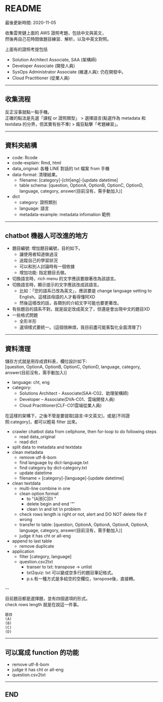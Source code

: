 # README

最後更新時間: 2020-11-05

收集雲育鏈上面的 AWS 證照考題，包括中文與英文，  
然後再自己花時間做題目練習、解析，以及中英文對照。

上面有的證照考提包括

- Solution Architect Associate, SAA (架構師)
- Developer Associate (開發人員)
- SysOps Administrator Associate (維運人員): 仍在開發中。
- Cloud Practitioner (從業人員)

---

## 收集流程

反正沒事就點一點手機。  
正確的點法是先選「課程 or 證照類型」 > 選擇語言(點選作為 metadata 和 textdata 的分界，但其實有些不準) > 瘋狂點擊「考題練習」。

---

## 資料夾結構

- code: Rcode
- code-explain: Rmd, html
- data_original: 各種 LINE 對話的 txt 檔案 from 手機
- data-format: 清理結果。
  - filename: [category]-[cht|eng]-[update datetime]
  - table schema: [question, OptionA, OptionB, OptionC, OptionD, language, category, answer(目前沒有，需手動加入)]
- dict
  - category: 證照類別
  - language: 語言
  - metadata-example: metadata infomation 範例

---

## chatbot 機器人可改進的地方

- 題目編號: 增加題目編號，目的如下。
  - 讓使用者知道做過沒
  - 追蹤自己的學習狀況
  - 可以和別人討論時有一個依據
  - 增加功能: 指定題目去做。
- 切換語言時，rich menu 的文字應該要跟著改為該語言。
- 切換語言時，顯示提示的文字應該改成該語言。
  - 比如：「您的語系已改為英文」，應該要是 change language setting to English。這樣該母語的人才看得懂阿XD
  - 然後這樣改的話，各類別的介紹文字可能也要更著改。
- 有些題目的語系不對。就是設定改成英文了，但還是會出現中文的題目XD
- 一些格式問題
  - 全形半形
  - 選項樣式要統一。(這個很麻煩，我目前盡可能客製化全面清理了)

---

## 資料清理

儲存方式就是用存成資料表，欄位設計如下:  
[question, OptionA, OptionB, OptionC, OptionD, language, category, answer(目前沒有，需手動加入)]

- language: cht, eng
- category:
  - Solutions Architect - Associate(SAA-C02、助理架構師)
  - Developer – Associate(DVA-C01、雲端開發人員)
  - Cloud Practitioner(CLF-C01雲端從業人員)

在這樣的架構下，之後不管是要提取[語言:中文英文]，或是[不同證照:category]，都可以輕易 filter 出來。  

- crawler chatbot data from cellphone, then for-loop to do following steps
  - read data_original
  - read dict
- split data to metadata and textdata
- clean metadata
  - remove utf-8-bom
  - find language by dict-language.txt
  - find category by dict-category.txt
  - update datetime
  - filename = [category]-[language]-[update datetime]
- clean textdata
  - multi-line combine in one
  - clean option format
    - to "(A|B|C|D) "
    - delete begin and end '"'
    - clean \n and lot \n problem
  - check rows length is right or not, alert and DO NOT delete file if wrong
  - transfer to table: [question, OptionA, OptionA, OptionA, OptionA, language, category, answer(目前沒有，需手動加入)]
  - judge it has cht or all-eng
- append to last table
  - remove duplicate
- application
  - filter [category, language]
  - question.csv2txt
    - transer to txt: transpose -> unlist
    - txt2quiz: txt 可以變成空多行的題目筆記格式。
    - p.s.有一種方式是多給空的空欄位，tanspose後，直接轉。

--

目前題目都是選擇題，並有四個選項的形式。  
check rows length 就是在說這一件事。

```{txt}
題目
(A)
(B)
(C)
(D)
```

---

## 可以寫成 function 的功能

- remove utf-8-bom
- judge it has cht or all-eng
- question.csv2txt

---

## END
